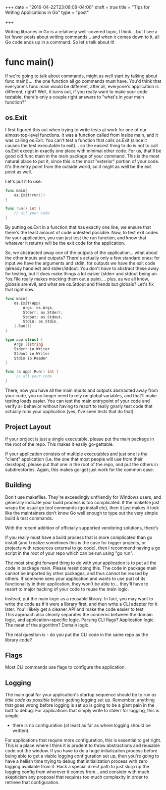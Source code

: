 +++
date = "2016-04-22T23:08:09-04:00"
draft = true
title = "Tips for Writing Applications in Go"
type = "post"

+++

Writing libraries in Go is a relatively well-covered topic, I think... but I see
a lot fewer posts about writing commands... and when it comes down to it, all Go
code ends up in a command.  So let's talk about it!

# func main()

If we're going to talk about commands, might as well start by talking about func
main().... the one function all go commands must have.  You'd think that
everyone's func main would be different, after all, everyone's application is
different, right?  Well, it turns out, if you really want to make your code
testable, there's only a couple right answers to "what's in your main function?"



## os.Exit

I first figured this out when trying to write tests at work for one of our
almost-top-level functions.  It was a function called from inside main, and it
was calling os.Exit.  You can't test a function that calls os.Exit (since it
causes the test executable to exit)... so the easiest thing to do is not to call
os.Exit except in exactly one place with minimal other code. For us, that'll be
good old func main in the main package of your command.  This is the most
natural place to put it, since this is the most "exterior" portion of your code.
It's the entry point from the outside world, so it might as well be the exit
point as well.

Let's put it to use:

```go
func main{
    os.Exit(run())
}

func run() int {
    // all your code
}
```

By putting os.Exit in a function that has exactly one line, we ensure that
there's the least amount of code untested possible.  Now, to test exit codes for
your application, you can just test the run function, and know that whatever it
returns will be the exit code for the application.

So, we abstracted away one of the outputs of the application... what about the
other inputs and outputs?  There's actually only a few standard ones: for input
we have the arguments and stdin, for outputs we have the exit code (already
handled) and stderr/stdout.  You don't *have* to abstract these away for
testing, but it does make things a lot easier (stderr and stdout being an
*os.File really makes mocking them out a pain).... plus, as we all know, globals
are evil, and what are os.Stdout and friends but globals?  Let's fix that right
now:

```go
func main{
    os.Exit(app{
        Args: os.Args,
        Stderr: os.Stderr,
        Stdout: os.Stdout,
        Stdin: os.Stdin,
    }.Run())
}

type app struct {
    Args []string
    Stderr io.Writer
    Stdout io.Writer
    Stdin io.Reader
}

func (a app) Run() int {
     // all your code   
}
```

There, now you have all the main inputs and outputs abstracted away from your
code, you no longer need to rely on global variables, and that'll make testing
loads easier.  You can test the main entrypoint of your code and verify all
behavior without having to resort to really gnarly test code that actually runs
your application (yes, I've seen tests that do that).

## Project Layout

If your project is just a single executable, please put the main package in the
root of the repo.  This makes it easily go-gettable.  

If your application consists of multiple executables and just one is the
"client" application (i.e. the one that most people will use from their
desktops), please put that one in the root of the repo, and put the others in
subdirectories.  Again, this makes go-get just work for the common case.

## Building

Don't use makefiles.  They're exceedingly unfriendly for Windows users, and
generally indicate your build process is too complicated.  If the makefile just
wraps the usual go tool commands (go install etc), then it just makes it look
like the maintainers don't know Go well enough to type out the very simple build
& test commands.

With the recent addition of officially supported vendoring solutions, there's 









If you really must have a build process that is more complicated than go install
(and I realize sometimes this is the case for bigger projects, or projects with
resources external to go code), then I recommend having a go script in the root
of your repo which can be run using "go run".

The most straight forward thing to do with your application is to put all the
code in package main.  Please resist doing this.  The code in package main
cannot be imported by other packages, and thus cannot be reused by others.  If
someone sees your application and wants to use part of its functionality in
their application, they won't be able to... they'll have to resort to major
hacking of your code to reuse the main logic.

Instead, put the main logic as a reusable library.  In fact, you may want to
write the code as if it were a library first, and then write a CLI adapter for
it later.  You'll likely get a cleaner API and make the code easier to test.  
This approach also cleanly separates the concerns between the domain logic, and
application=specific logic.  Parsing CLI flags? Application logic.  The meat of
the algorithm? Domain logic.

The real question is - do you put the CLI code in the same repo as the library code?  

## Flags

Most CLI commands use flags to configure the application. 

## Logging

The main goal for your application's startup sequence should be to run *as
little code as possible* before getting logging set up.  Remember, anything that
goes wrong before logging is set up is going to be a giant pain in the butt to
debug.  For applications that simply write to stderr for logging, this is simple
- there is no configuration (at least as far as where logging should be
written). 

For applications that require more configuration, this is essential to get
right.  This is a place where I think it is prudent to throw abstractions and
reusable code out the window.  If you have to do a huge initialization process
before being able to get a viable logging configuration set up, then you're
going to have a hellish time trying to debug that initialization process with
zero logging available from it.  Hack a special direct path to just slurp up the
logging config from wherever it comes from... and consider with much skepticism
any proposal that requires too much complexity in order to retrieve that
configuration.
